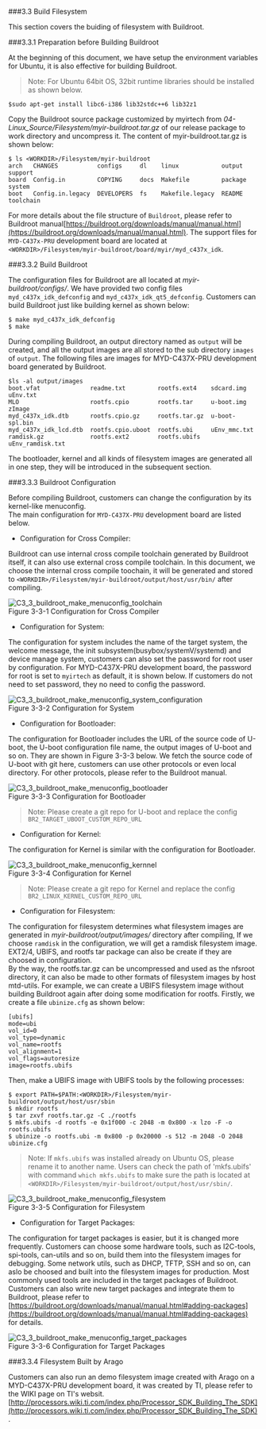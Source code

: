 ###3.3 Build Filesystem  

This section covers the buiding of filesystem with Buildroot.  

###3.3.1 Preparation before Building Buildroot  

At the beginning of this document, we have setup the environment variables for Ubuntu, it is also effective for building Buildroot.  

> Note: For Ubuntu 64bit OS, 32bit runtime libraries should be installed as shown below.  

```
$sudo apt-get install libc6-i386 lib32stdc++6 lib32z1
```   

Copy the Buildroot source package customized by myirtech from *04-Linux_Source/Filesystem/myir-buildroot.tar.gz* of our release package to work directory and uncompress it.
The content of myir-buildroot.tar.gz is shown below:
```
$ ls <WORKDIR>/Filesystem/myir-buildroot
arch   CHANGES           configs     dl    linux            output   support
board  Config.in         COPYING     docs  Makefile         package  system
boot   Config.in.legacy  DEVELOPERS  fs    Makefile.legacy  README   toolchain

```
For more details about the file structure of `Buildroot`, please refer to Buildroot manual[https://buildroot.org/downloads/manual/manual.html](https://buildroot.org/downloads/manual/manual.html). 
The support files for `MYD-C437x-PRU` development board are located at `<WORKDIR>/Filesystem/myir-buildroot/board/myir/myd_c437x_idk`.  

###3.3.2 Build Buildroot  

The configuration files for Buildroot are all located at *myir-buildroot/configs/*. We have provided two config files `myd_c437x_idk_defconfig` and `myd_c437x_idk_qt5_defconfig`.
Customers can build Buildroot just like building kernel as shown below: 
```
$ make myd_c437x_idk_defconfig
$ make
```  
During compiling Buildroot, an output directory named as `output` will be created, and all the output images are all stored to the sub directory `images` of `output`.
The following files are images for MYD-C437X-PRU development board generated by Buildroot.  

```
$ls -al output/images
boot.vfat              readme.txt         rootfs.ext4    sdcard.img        uEnv.txt
MLO                    rootfs.cpio        rootfs.tar     u-boot.img        zImage
myd_c437x_idk.dtb      rootfs.cpio.gz     rootfs.tar.gz  u-boot-spl.bin
myd_c437x_idk_lcd.dtb  rootfs.cpio.uboot  rootfs.ubi     uEnv_mmc.txt
ramdisk.gz             rootfs.ext2        rootfs.ubifs   uEnv_ramdisk.txt

```  

The bootloader, kernel and all kinds of filesystem images are generated all in one step, they will be introduced in the subsequent section.

###3.3.3 Buildroot Configuration   

Before compiling Buildroot, customers can change the configuration by its kernel-like menuconfig.  
The main configuration for `MYD-C437X-PRU` development board are listed below.   

* Configuration for Cross Compiler:    

Buildroot can use internal cross compile toolchain generated by Buildroot itself, it can also use external cross compile toolchain. In this 
document, we choose the internal cross compile toochain, it will be generated and stored to `<WORKDIR>/Filesystem/myir-buildroot/output/host/usr/bin/` after compiling.  
  
![C3_3_buildroot_make_menuconfig_toolchain](imageen/C3_3_buildroot_make_menuconfig_toolchain.png)	  
Figure 3-3-1 Configuration for Cross Compiler    
  
* Configuration for System:  

The configuration for system includes the name of the target system, the welcome message, the init subsystem(busybox/systemV/systemd) and device manage system,
customers can also set the password for root user by configuration. For MYD-C437X-PRU development board, the password for root is set to `myirtech` as default, it is shown below.
If customers do not need to set password, they no need to config the password.  

![C3_3_buildroot_make_menuconfig_system_configuration](imageen/C3_3_buildroot_make_menuconfig_system_configuration.png)	  
Figure 3-3-2 Configuration for System    

* Configuration for Bootloader:  

The configuration for Bootloader includes the URL of the source code of U-boot, the U-boot configuration file name, the output images of U-boot and so on. They are shown in Figure 3-3-3 below.
We fetch the source code of U-boot with git here, customers can use other protocols or even local directory. For other protocols, please refer to the Buildroot manual.  
   
![C3_3_buildroot_make_menuconfig_bootloader](imageen/C3_3_buildroot_make_menuconfig_bootloader.png)	  
Figure 3-3-3 Configuration for Bootloader    

> Note: Please create a git repo for U-boot and replace the config `BR2_TARGET_UBOOT_CUSTOM_REPO_URL`  
  
 
* Configuration for Kernel:  

The configuration for Kernel is similar with the configuration for Bootloader. 
  
![C3_3_buildroot_make_menuconfig_kernnel](imageen/C3_3_buildroot_make_menuconfig_kernel.png)  
Figure 3-3-4 Configuration for Kernel   

> Note: Please create a git repo for Kernel and replace the config `BR2_LINUX_KERNEL_CUSTOM_REPO_URL`  

* Configuration for Filesystem:  

The configuration for filesystem determines what filesystem images are generated in *myir-buildroot/output/images/* directory after compiling, If we choose `ramdisk` in the configuration, we will
get a ramdisk filesystem image. EXT2/4, UBIFS, and rootfs tar package can also be create if they are choosed in configuration.  
By the way, the rootfs.tar.gz can be uncompressed and used as the nfsroot directory, it can also be made to other formats of filesystem images by host mtd-utils.
For example, we can create a UBIFS filesystem image without building Buildroot again after doing some modification for rootfs. Firstly, we create a file `ubinize.cfg` as shown below:  
  
```
[ubifs]
mode=ubi
vol_id=0
vol_type=dynamic
vol_name=rootfs
vol_alignment=1
vol_flags=autoresize
image=rootfs.ubifs
```  
Then, make a UBIFS image with UBIFS tools by the following processes:    

```
$ export PATH=$PATH:<WORKDIR>/Filesystem/myir-buildroot/output/host/usr/sbin
$ mkdir rootfs
$ tar zxvf rootfs.tar.gz -C ./rootfs  
$ mkfs.ubifs -d rootfs -e 0x1f000 -c 2048 -m 0x800 -x lzo -F -o  rootfs.ubifs
$ ubinize -o rootfs.ubi -m 0x800 -p 0x20000 -s 512 -m 2048 -O 2048 ubinize.cfg
```   
> Note: If `mkfs.ubifs` was installed already on Ubuntu OS, please rename it to another name. Users can check the path of 'mkfs.ubifs' with command `which mkfs.ubifs` to make sure
the path is located at `<WORKDIR>/Filesystem/myir-buildroot/output/host/usr/sbin/`.   

![C3_3_buildroot_make_menuconfig_filesystem](imageen/C3_3_buildroot_make_menuconfig_filesystem.png)	  
Figure 3-3-5 Configuration for Filesystem  
 
  
* Configuration for Target Packages:  

The configuration for target packages is easier, but it is changed more frequently. Customers can choose some hardware tools, such as I2C-tools, spi-tools, can-utils and so on, build them into
the filesystem images for debugging. Some network utils, such as DHCP, TFTP, SSH and so on, can aslo be choosed and built into the filesystem images for production. 
Most commonly used tools are included in the target packages of Buildroot. Customers can also write new target packages and integrate them to Buildroot, please refer to [https://buildroot.org/downloads/manual/manual.html#adding-packages](https://buildroot.org/downloads/manual/manual.html#adding-packages) for details.
  
![C3_3_buildroot_make_menuconfig_target_packages](imageen/C3_3_buildroot_make_menuconfig_target_packages.png)	  
Figure 3-3-6 Configuration for Target Packages    

###3.3.4 Filesystem Built by Arago   

Customers can also run an demo filesystem image created with Arago on a MYD-C437X-PRU development board, it was created by TI, please refer to the WIKI page on TI's websit.    
[http://processors.wiki.ti.com/index.php/Processor_SDK_Building_The_SDK](http://processors.wiki.ti.com/index.php/Processor_SDK_Building_The_SDK).  




